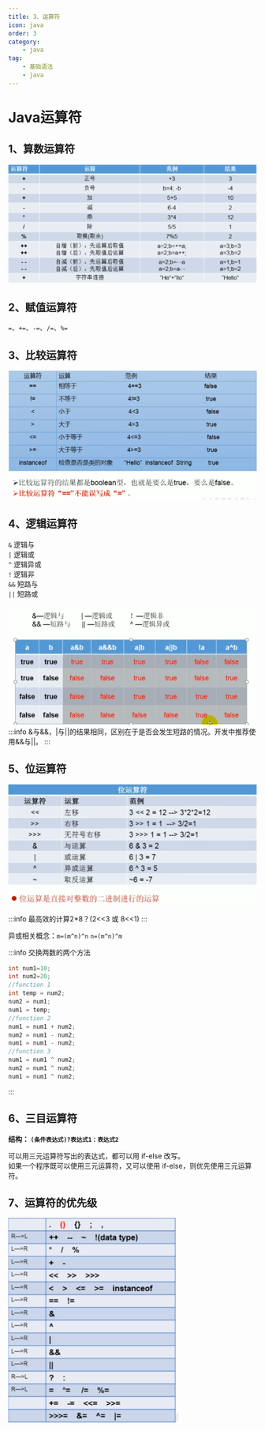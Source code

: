 ```yaml
---
title: 3、运算符
icon: java
order: 3
category: 
    - java
tag: 
    - 基础语法
    - java
---
```

# Java运算符

## 1、算数运算符

![image-20220624102733667](https://raw.githubusercontent.com/T4mako/ImageBed/main/image-20220624102733667.png)

## 2、赋值运算符

`=`、`+=`、`-=`、`/=`、`%=`

## 3、比较运算符

![image-20220624104752560](https://raw.githubusercontent.com/T4mako/ImageBed/main/image-20220624104752560.png)

## 4、逻辑运算符

`&` 逻辑与  
`|`  逻辑或  
`^` 逻辑异或  
`!` 逻辑非  
`&&` 短路与  
`||` 短路或

![image-20220624141629874](https://raw.githubusercontent.com/T4mako/ImageBed/main/image-20220624141629874.png)
:::info
&与&&，|与||的结果相同，区别在于是否会发生短路的情况。开发中推荐使用&&与||。
:::

## 5、位运算符

![image-20220624143910360](https://raw.githubusercontent.com/T4mako/ImageBed/main/image-20220624143910360.png)

:::info
最高效的计算2\*8？(2<<3 或 8<<1)
:::

异或相关概念：`m=(m^n)^n`	`n=(m^n)^m`

:::info
交换两数的两个方法
```java
int num1=10;
int num2=20;
//function 1
int temp = num2;
num2 = num1;
num1 = temp;
//function 2
num1 = num1 + num2;
num2 = num1 - num2;
num1 = num1 - num2;
//function 3
num1 = num1 ^ num2;
num2 = num1 ^ num2;
num1 = num1 ^ num2;
```
:::

## 6、三目运算符

**结构： `(条件表达式)?表达式1：表达式2`**

可以用三元运算符写出的表达式，都可以用 if-else 改写。  
如果一个程序既可以使用三元运算符，又可以使用 if-else，则优先使用三元运算符。

## 7、运算符的优先级

![image-20220624154554753](https://raw.githubusercontent.com/T4mako/ImageBed/main/image-20220624154554753.png)